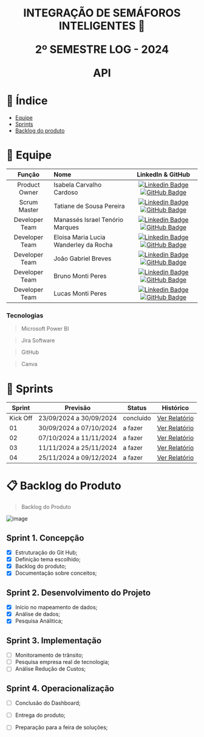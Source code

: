 # <p align="center"> INTEGRAÇÃO DE SEMÁFOROS INTELIGENTES 🚦</p> <p align="center">2º SEMESTRE LOG - 2024 </p><p align="center">API</p>


# 🔎 Índice
* [Equipe](#equipe)
* [Sprints](#Sprints)
* [Backlog do produto](#Backlog-do-produto)



# 👥 Equipe
|    Função     | Nome                                  |                                                                                                                                                      LinkedIn & GitHub                                                                                                                                                      |
| :-----------: | :------------------------------------ | :-------------------------------------------------------------------------------------------------------------------------------------------------------------------------------------------------------------------------------------------------------------------------------------------------------------------------: |
| Product Owner |  Isabela Carvalho Cardoso    |     [![Linkedin Badge](https://img.shields.io/badge/Linkedin-blue?style=flat-square&logo=Linkedin&logoColor=white)](https://www.linkedin.com/in/isabela-cardoso-b23a57276/) [![GitHub Badge](https://img.shields.io/badge/GitHub-111217?style=flat-square&logo=github&logoColor=white)](https://github.com/isabelacardd)             |
| Scrum Master | Tatiane de Sousa Pereira             |         [![Linkedin Badge](https://img.shields.io/badge/Linkedin-blue?style=flat-square&logo=Linkedin&logoColor=white)](https://www.linkedin.com/in/tatiane-sousa-5b564625b?utm_source=share&utm_campaign=share_via&utm_content=profile&utm_medium=ios_app) [![GitHub Badge](https://img.shields.io/badge/GitHub-111217?style=flat-square&logo=github&logoColor=white)](https://github.com/tatipink)        |
| Developer Team | Manassés Israel Tenório Marques |      [![Linkedin Badge](https://img.shields.io/badge/Linkedin-blue?style=flat-square&logo=Linkedin&logoColor=white)](https://www.linkedin.com/in/manass%C3%A9s-ten%C3%B3rio-184182185?utm_source=share&utm_campaign=share_via&utm_content=profile&utm_medium=android_app) [![GitHub Badge](https://img.shields.io/badge/GitHub-111217?style=flat-square&logo=github&logoColor=white)](https://github.com/MANASSES2710)     |
|  Developer Team  | Eloisa Maria Lucia Wanderley da Rocha  |           [![Linkedin Badge](https://img.shields.io/badge/Linkedin-blue?style=flat-square&logo=Linkedin&logoColor=white)](https://www.linkedin.com/in/eloisa-rocha-aa6579302?trk=contact-info) [![GitHub Badge](https://img.shields.io/badge/GitHub-111217?style=flat-square&logo=github&logoColor=whiteg)](https://github.com/Eloisamlwr)  
|  Developer Team  | João Gabriel Breves   |           [![Linkedin Badge](https://img.shields.io/badge/Linkedin-blue?style=flat-square&logo=Linkedin&logoColor=white)](https://br.linkedin.com/in/jo%C3%A3o-breves) [![GitHub Badge](https://img.shields.io/badge/GitHub-111217?style=flat-square&logo=github&logoColor=whiteg)](https://github.com/JoaoBreves ) 
|  Developer Team  | Bruno Monti Peres   |           [![Linkedin Badge](https://img.shields.io/badge/Linkedin-blue?style=flat-square&logo=Linkedin&logoColor=white)](www.linkedin.com/in/bruno-monti-peres) [![GitHub Badge](https://img.shields.io/badge/GitHub-111217?style=flat-square&logo=github&logoColor=whiteg)]( https://github.com/BrunoMontiPeres ) 
|  Developer Team  | Lucas Monti Peres   |           [![Linkedin Badge](https://img.shields.io/badge/Linkedin-blue?style=flat-square&logo=Linkedin&logoColor=white)](https://www.linkedin.com/in/lucas-monti-peres-100109207/) [![GitHub Badge](https://img.shields.io/badge/GitHub-111217?style=flat-square&logo=github&logoColor=whiteg)](https://github.com/LucasMontiPeres/LucasMontiPeres)

 ###  Tecnologias 
 > Microsoft Power BI

 > Jira Software

 > GitHub

> Canva

 

# 📌 Sprints

Sprint | Previsão | Status| Histórico|
|------|--------|------|--------|
|Kick Off | 23/09/2024 a 30/09/2024 | concluído | [Ver Relatório]() | 
|01 | 30/09/2024 a 07/10/2024| a fazer | [Ver Relatório]()| 
|02| 07/10/2024 a 11/11/2024| a fazer |[Ver Relatório]() |
|03| 11/11/2024 a 25/11/2024| a fazer|[Ver Relatório]() | 
|04| 25/11/2024 a 09/12/2024| a fazer|[Ver Relatório]() | 


  
# 📋 Backlog do Produto

>Backlog do Produto

![image](https://github.com/user-attachments/assets/a8e50fc9-32ef-4889-9aa3-0d86bf17c14c)




## Sprint 1. Concepção
- [x] Estruturação do Git Hub;
- [x] Definição tema escolhido;
- [x] Backlog do produto;
- [x] Documentação sobre conceitos;

## Sprint 2. Desenvolvimento do Projeto
- [x] Início no mapeamento de dados;
- [x] Análise de dados;
- [x] Pesquisa Análitica;

## Sprint 3. Implementação 
- [ ] Monitoramento de trânsito;
- [ ] Pesquisa empresa real de tecnologia;
- [ ] Análise Redução de Custos;
      
## Sprint 4. Operacionalização
- [ ] Conclusão do Dashboard;
- [ ] Entrega do produto;
- [ ] Preparação para a feira de soluções;
      
